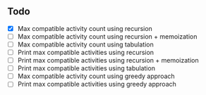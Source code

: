 ## Todo

- [x] Max compatible activity count using recursion
- [ ] Max compatible activity count using recursion + memoization
- [ ] Max compatible activity count using tabulation
- [ ] Print max compatible activities using recursion
- [ ] Print max compatible activities using recursion + memoization
- [ ] Print max compatible activities using tabulation
- [ ] Max compatible activity count using greedy approach
- [ ] Print max compatible activities using greedy approach
